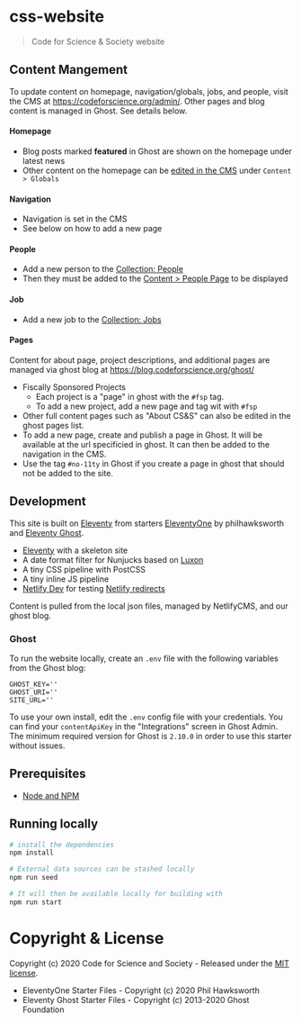 # css-website

> Code for Science &amp; Society website

## Content Mangement

To update content on homepage, navigation/globals, jobs, and people, visit the CMS at https://codeforscience.org/admin/. Other pages and blog content is managed in Ghost. See details below.

#### Homepage

* Blog posts marked **featured** in Ghost are shown on the homepage under latest news
* Other content on the homepage can be [edited in the CMS](https://codeforscience.org/admin/#/collections/content/entries/globals) under `Content > Globals`

#### Navigation

* Navigation is set in the CMS
* See below on how to add a new page

#### People

* Add a new person to the [Collection: People](https://codeforscience.org/admin/#/collections/people)
* Then they must be added to the [Content > People Page](https://codeforscience.org/admin/#/collections/content/entries/People) to be displayed

#### Job

* Add a new job to the [Collection: Jobs](https://codeforscience.org/admin/#/collections/jobs)

#### Pages

Content for about page, project descriptions, and additional pages are managed via ghost blog at https://blog.codeforscience.org/ghost/

* Fiscally Sponsored Projects
  * Each project is a "page" in ghost with the `#fsp` tag.
  * To add a new project, add a new page and tag wit with `#fsp`
* Other full content pages such as "About CS&S" can also be edited in the ghost pages list.
* To add a new page, create and publish a page in Ghost. It will be available at the url specificied in ghost. It can then be added to the navigation in the CMS.
* Use the tag `#no-11ty` in Ghost if you create a page in ghost that should not be added to the site.


## Development

This site is built on [Eleventy](https://11ty.io) from starters [EleventyOne](https://github.com/philhawksworth/eleventyone) by philhawksworth and [Eleventy Ghost]( https://eleventy.ghost.org).

- [Eleventy](https://11ty.io) with a skeleton site
- A date format filter for Nunjucks based on [Luxon](https://moment.github.io/luxon)
- A tiny CSS pipeline with PostCSS
- A tiny inline JS pipeline
- [Netlify Dev](https://www.netlify.com/products/dev) for testing [Netlify redirects](https://netlify.com/docs/redirects/)

Content is pulled from the local json files, managed by NetlifyCMS, and our ghost blog.

### Ghost

To run the website locally, create an `.env` file with the following variables from the Ghost blog:

```
GHOST_KEY=''
GHOST_URI=''
SITE_URL=''
```

To use your own install, edit the `.env` config file with your credentials. You can find your `contentApiKey` in the "Integrations" screen in Ghost Admin. The minimum required version for Ghost is `2.10.0` in order to use this starter without issues.

## Prerequisites

- [Node and NPM](https://nodejs.org/)

## Running locally

```bash
# install the dependencies
npm install

# External data sources can be stashed locally
npm run seed

# It will then be available locally for building with
npm run start
```

# Copyright & License

Copyright (c) 2020 Code for Science and Society - Released under the [MIT license](LICENSE).

* EleventyOne Starter Files - Copyright (c) 2020 Phil Hawksworth
* Eleventy Ghost Starter Files - Copyright (c) 2013-2020 Ghost Foundation
